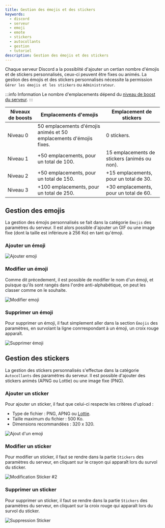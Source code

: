 ```yaml
---
title: Gestion des émojis et des stickers
keywords:
  - discord
  - serveur
  - emoji
  - emote
  - stickers
  - autocollants
  - gestion
  - tutoriel
description: Gestion des émojis et des stickers
---
```

Chaque serveur Discord a la possiblité d'ajouter un certian nombre d'émojis et de stickers personnalisés, ceux-ci peuvent être fixes ou animés. La gestion des émojis et des stickers personnalisés nécessite la permission `Gérer les émojis et les stickers` ou `Administrateur`.

:::info Information
Le nombre d'emplacements dépend du [niveau de boost du serveur](https://discord.fr/wiki/nitro-jeux/boost-serveur/boost/).
:::

| Niveaux de boosts | Emplacements d'emojis | Emplacement de stickers |
| ----------- | ----------- | ----------- |
| Niveau 0  | 50 emplacements d'émojis animés et 50 emplacements d'émojis fixes. | 0 stickers. |
| Niveau 1  | +50 emplacements, pour un total de 100. | 15 emplacements de stickers (animés ou non). |
| Niveau 2  | +50 emplacements, pour un total de 150. |  +15 emplacements, pour un total de 30. |
| Niveau 3  | +100 emplacements, pour un total de 250. | +30 emplacements, pour un total de 60. |


## Gestion des emojis

La gestion des émojis personnalisés se fait dans la catégorie `Émojis` des paramètres du serveur. Il est alors possible d'ajouter un GIF ou une image fixe (dont la taille est inférieure à 256 Ko) en tant qu'émoji.

### Ajouter un émoji

![Ajouter emoji](https://i.discord.fr/8Vq.png)

### Modifier un émoji

Comme dit précedement, il est possible de modifier le nom d'un émoji, et puisque qu'ils sont rangés dans l'ordre anti-alphabétique, on peut les classer comme on le souhaite.

![Modifier emoji](https://i.discord.fr/ICj.png)

### Supprimer un émoji

Pour supprimer un émoji, il faut simplement aller dans la section `Émojis` des paramètres, en survolant la ligne conrrespondant à un émoji, un croix rouge apparaît.

![Supprimer émoji](https://i.discord.fr/hfz.png)

## Gestion des stickers

La gestion des stickers personnalisés s'effectue dans la catégorie `Autocollants` des paramètres du serveur. Il est possible d'ajouter des stickers animés (APNG ou Lottie) ou une image fixe (PNG).

### Ajouter un sticker

Pour ajouter un sticker, il faut que celui-ci respecte les critères d'upload :
 - Type de fichier : PNG, APNG ou [Lottie](https://lottiefiles.com/).
 - Taille maximum du fichier : 500 Ko.
 - Dimensions recommandées : 320 x 320.

![Ajout d'un emoji](https://i.discord.fr/Me9.png)

### Modifier un sticker

Pour modifier un sticker, il faut se rendre dans la partie `Stickers` des paramètres du serveur, en cliquant sur le crayon qui apparaît lors du survol du sticker.

![Modification Sticker #2](https://i.discord.fr/nCK.png)

### Supprimer un sticker

Pour supprimer un sticker, il faut se rendre dans la partie `Stickers` des paramètres du serveur, en cliquant sur la croix rouge qui apparaît lors du survol du sticker.

![Suppression Sticker](https://i.discord.fr/YK7.png)
